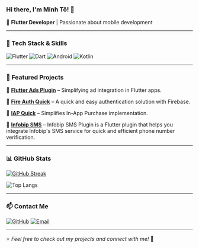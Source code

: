 ### Hi there, I'm Minh Tô! 👋

🚀 **Flutter Developer** | Passionate about mobile development

---

### 🔧 Tech Stack & Skills

![Flutter](https://img.shields.io/badge/Flutter-02569B?style=for-the-badge&logo=flutter&logoColor=white)
![Dart](https://img.shields.io/badge/Dart-0175C2?style=for-the-badge&logo=dart&logoColor=white)
![Android](https://img.shields.io/badge/Android-3DDC84?style=for-the-badge&logo=android&logoColor=white)
![Kotlin](https://img.shields.io/badge/Kotlin-0095D5?style=for-the-badge&logo=kotlin&logoColor=white)

---

### 📌 Featured Projects

🔹 [**Flutter Ads Plugin**](https://pub.dev/packages/flutter_ads_plugin) – Simplifying ad integration in Flutter apps.

🔹 [**Fire Auth Quick**](https://pub.dev/packages/fire_auth_quick) – A quick and easy authentication solution with Firebase.

🔹 [**IAP Quick**](https://pub.dev/packages/iap_quick) – Simplifies In-App Purchase implementation.

🔹 [**Infobip SMS**](https://pub.dev/packages/infobip_sms) – Infobip SMS Plugin is a Flutter plugin that helps you integrate Infobip's SMS service for quick and efficient phone number verification.

---

### 📊 GitHub Stats

[![GitHub Streak](https://github-readme-streak-stats.herokuapp.com?user=minhto2811&theme=dark&border_radius=7&mode=weekly&background=45%2C00A0FF%2C423DEB)](https://git.io/streak-stats)

![Top Langs](https://github-readme-stats.vercel.app/api/top-langs/?username=minhto2811&layout=compact&theme=ambient_gradient)

---

### 📫 Contact Me

[![GitHub](https://img.shields.io/badge/GitHub-minhto2811-181717?style=for-the-badge&logo=github)](https://github.com/minhto2811)
[![Email](https://img.shields.io/badge/Email-minhto28.dev@gmail.com-D14836?style=for-the-badge&logo=gmail&logoColor=white)](mailto:minhto28.dev@gmail.com)

---

⭐️ *Feel free to check out my projects and connect with me!* 🚀

